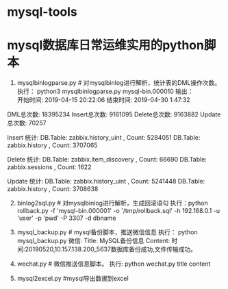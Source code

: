 # mysql-tools
# mysql数据库日常运维实用的python脚本

1. mysqlbinlogparse.py   # 对mysqlbinlog进行解析，统计表的DML操作次数。
执行：   python3 mysqlbinlogparse.py mysql-bin.000010
输出：  
开始时间:  2019-04-15 20:22:06 
结束时间:  2019-04-30  1:47:32 

DML总次数:  18395234
  Insert总次数:  9161095
  Delete总次数:  9163882
  Update总次数:  70257

Insert 统计: 
  DB.Table: zabbix.history_uint ,  Count: 5284051
  DB.Table: zabbix.history ,  Count: 3707065


Delete 统计: 
  DB.Table: zabbix.item_discovery ,  Count: 66690
  DB.Table: zabbix.sessions ,  Count: 1622


Update 统计: 
  DB.Table: zabbix.history_uint ,  Count: 5241448
  DB.Table: zabbix.history ,  Count: 3708638



2. binlog2sql.py   # 对mysqlbinlog进行解析，生成回滚语句
执行：python rollback.py -f 'mysql-bin.000001' -o '/tmp/rollback.sql' -h 192.168.0.1 -u 'user' -p 'pwd' -P 3307 -d dbname


3. mysql_backup.py    # mysql备份脚本，推送微信信息
执行： python mysql_backup.py
微信:  Title:  MySQL备份信息
	   Content:  时间:20190520,10.157.138.200_5637数据库备份成功,文件传输成功。


4. wechat.py		 # 微信推送信息脚本。
执行:   python wechat.py  title  content


5. mysql2excel.py      #mysql导出数据到excel

